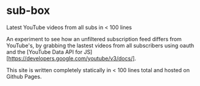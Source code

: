 # sub-box
Latest YouTube videos from all subs in &lt; 100 lines

An experiment to see how an unfiltered subscription feed differs from YouTube's, by grabbing the lastest videos from all subscribers using oauth and the [YouTube Data API for JS][https://developers.google.com/youtube/v3/docs/].

This site is written completely statically in &lt; 100 lines total and hosted on Github Pages. 
